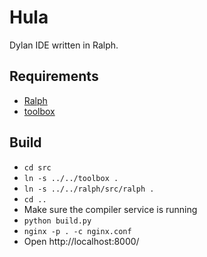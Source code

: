 # Hula

Dylan IDE written in Ralph.

## Requirements

 * [Ralph](http://github.com/turbolent/ralph)
 * [toolbox](http://github.com/turbolent/toolbox)

## Build

* `cd src`
* `ln -s ../../toolbox .`
* `ln -s ../../ralph/src/ralph .`
* `cd ..`
* Make sure the compiler service is running
* `python build.py`
* `nginx -p . -c nginx.conf`
*  Open http://localhost:8000/
